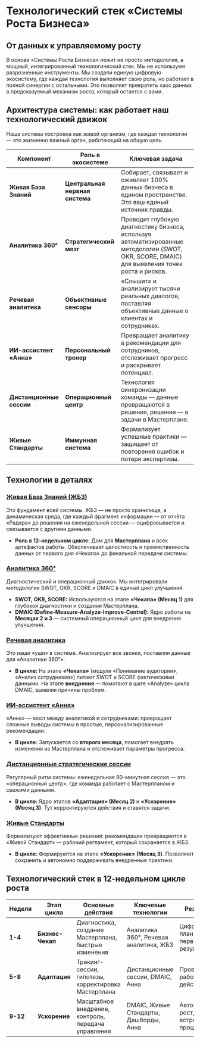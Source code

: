 # Технологический стек «Системы Роста Бизнеса»

## От данных к управляемому росту

В основе «Системы Роста Бизнеса» лежит не просто методология, а мощный, интегрированный технологический стек. Мы не используем разрозненные инструменты. Мы создали единую цифровую экосистему, где каждая технология выполняет свою роль, но работает в полной синергии с остальными. Это позволяет превратить хаос данных в предсказуемый механизм роста, который остается с вами.

## Архитектура системы: как работает наш технологический движок

Наша система построена как живой организм, где каждая технология — это жизненно важный орган, работающий на общую цель.

| Компонент                  | Роль в экосистеме             | Ключевая задача |
|----------------------------|-------------------------------|--------------------------------------------------------------------------------------------------------------------------------------------------------------------------------------------------------|
| **Живая База Знаний**      | **Центральная нервная система** | Собирает, связывает и оживляет 100% данных бизнеса в едином пространстве. Это ваш единый источник правды. |
| **Аналитика 360°**         | **Стратегический мозг**         | Проводит глубокую диагностику бизнеса, используя автоматизированные методологии (SWOT, OKR, SCORE, DMAIC) для выявления точек роста и рисков. |
| **Речевая аналитика**      | **Объективные сенсоры**         | «Слышит» и анализирует тысячи реальных диалогов, поставляя объективные данные о клиентах и сотрудниках. |
| **ИИ-ассистент «Анна»**    | **Персональный тренер**         | Превращает аналитику в рекомендации для сотрудников, отслеживает прогресс и раскрывает потенциал. |
| **Дистанционные сессии**   | **Операционный центр**          | Технология синхронизации команды — данные превращаются в решения, решения — в задачи в Мастерплане. |
| **Живые Стандарты**        | **Иммунная система**            | Формализует успешные практики — защищает от повторения ошибок и потери экспертизы. |

## Технологии в деталях

### [Живая База Знаний (ЖБЗ)](/technology/datahub)

Это фундамент всей системы. ЖБЗ — не просто хранилище, а динамическая среда, где каждый фрагмент информации — от отчёта «Радара» до решения на еженедельной сессии — оцифровывается и связывается с другими данными.

- **Роль в 12-недельном цикле:** Дом для **Мастерплана** и всех артефактов работы. Обеспечивает целостность и преемственность данных от первого дня «Чекапа» до финальной передачи системы.

### [Аналитика 360°](/technology/analytics-360)

Диагностический и операционный движок. Мы интегрировали методологии SWOT, OKR, SCORE и DMAIC в единый цикл улучшений.

- **SWOT, OKR, SCORE:** Используются на этапе **«Чекапа» (Месяц 1)** для глубокой диагностики и создания Мастерплана.
- **DMAIC (Define-Measure-Analyze-Improve-Control):** Ядро работы на **Месяцах 2 и 3** — системный операционный цикл для внедрения улучшений.

### [Речевая аналитика](/technology/wordpower)

Это наши «уши» в системе. Анализирует все звонки, поставляя данные для «Аналитики 360°».

- **В цикле:** На этапе **«Чекапа»** (модули «Понимание аудитории», «Анализ сотрудников») питают SWOT и SCORE фактическими данными. На этапе **внедрения** — помогают в шаге «Analyze» цикла DMAIC, выявляя причины проблем.

### [ИИ-ассистент «Анна»](/technology/anna)

«Анна» — мост между аналитикой и сотрудниками: превращает сложные выводы системы в простые, персонализированные рекомендации.

- **В цикле:** Запускается со **второго месяца**, помогает внедрять изменения из Мастерплана и отслеживает параметры прогресса.

### [Дистанционные стратегические сессии](/technology/vision-now)

Регулярный ритм системы: еженедельная 90-минутная сессия — это «операционный центр», где команда работает с Мастерпланом и свежими данными.

- **В цикле:** Ядро этапов **«Адаптация» (Месяц 2)** и **«Ускорение» (Месяц 3)**. Тут корректируются действия и ставятся задачи.

### [Живые Стандарты](/technology/live-standarts)

Формализуют эффективные решения: рекомендации превращаются в «Живой Стандарт» — рабочий регламент, который сохраняется в ЖБЗ.

- **В цикле:** Формируются на этапе **«Ускорение» (Месяц 3)**. Позволяют сохранить и автономно поддерживать внедренные практики.

## Технологический стек в 12-недельном цикле роста

| Неделя | Этап цикла          | Основные действия                                                           | Ключевые технологии               | Результат                                    |
|--------|---------------------|-----------------------------------------------------------------------------|-----------------------------------|-----------------------------------------------|
| **1-4**  | **Бизнес-Чекап**      | Диагностика, создание Мастерплана, быстрые изменения                        | Аналитика 360°, Речевая аналитика, ЖБЗ | Цифровой план с первыми результатами           |
| **5-8**  | **Адаптация**         | Трекинг-сессии, гипотезы, корректировка Мастерплана                         | Дистанционные сессии, DMAIC, Анна | Проверенный рабочий план действий              |
| **9-12** | **Ускорение**         | Масштабное внедрение, контроль, передача управления                         | DMAIC, Живые Стандарты, Дашборды, Анна | Автономный рост, встроенный в процессы         |
